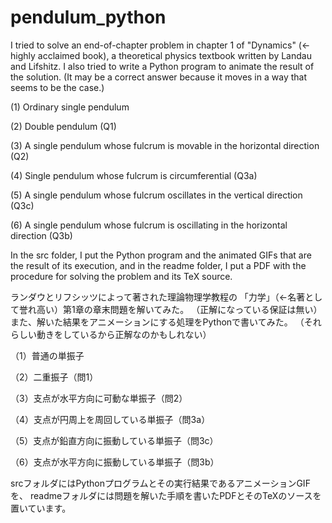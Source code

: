 # pendulum_python

I tried to solve an end-of-chapter problem in chapter 1 of "Dynamics" (← highly acclaimed book), a theoretical physics textbook written by Landau and Lifshitz. I also tried to write a Python program to animate the result of the solution. (It may be a correct answer because it moves in a way that seems to be the case.)

(1) Ordinary single pendulum

(2) Double pendulum (Q1)

(3) A single pendulum whose fulcrum is movable in the horizontal direction (Q2)

(4) Single pendulum whose fulcrum is circumferential (Q3a)

(5) A single pendulum whose fulcrum oscillates in the vertical direction (Q3c)

(6) A single pendulum whose fulcrum is oscillating in the horizontal direction (Q3b)

In the src folder, I put the Python program and the animated GIFs that are the result of its execution, and in the readme folder, I put a PDF with the procedure for solving the problem and its TeX source.

ランダウとリフシッツによって著された理論物理学教程の
「力学」（←名著として誉れ高い）第1章の章末問題を解いてみた。
（正解になっている保証は無い）
また、解いた結果をアニメーションにする処理をPythonで書いてみた。
（それらしい動きをしているから正解なのかもしれない）

（1）普通の単振子

（2）二重振子（問1）

（3）支点が水平方向に可動な単振子（問2）

（4）支点が円周上を周回している単振子（問3a）

（5）支点が鉛直方向に振動している単振子（問3c）

（6）支点が水平方向に振動している単振子（問3b）

srcフォルダにはPythonプログラムとその実行結果であるアニメーションGIFを、
readmeフォルダには問題を解いた手順を書いたPDFとそのTeXのソースを置いています。
